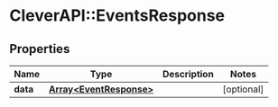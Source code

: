 # CleverAPI::EventsResponse

## Properties
Name | Type | Description | Notes
------------ | ------------- | ------------- | -------------
**data** | [**Array&lt;EventResponse&gt;**](EventResponse.md) |  | [optional] 


